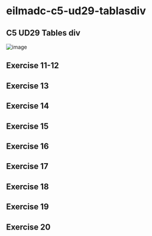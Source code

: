 # eilmadc-c5-ud29-tablasdiv
## C5 UD29 Tables div
![image](https://user-images.githubusercontent.com/57563030/234792856-d477e335-7f30-458f-9521-0756f27f2a4a.png)
## Exercise 11-12

## Exercise 13

## Exercise 14

## Exercise 15

## Exercise 16

## Exercise 17

## Exercise 18

## Exercise 19

## Exercise 20
